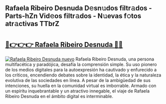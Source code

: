 ## Rafaela Ribeiro Desnuda D𝚎sn𝚞dos filtr𝚊dos - Parts-hZn Vid𝚎os filtr𝚊dos - N𝚞evas f𝚘tos atr𝚊ctivas TTbrZ

# <h2><a href="http://mb8kcz.tromn.icu/?c=Rafaela+Ribeiro+Desnuda">🔗👉👉👉 Rafaela Ribeiro Desnuda 🔗🔗</a></h2>

[![Rafaela Ribeiro Desnuda nuevo](https://i.imgur.com/pEAQMta.gif)](http://mb8kcz.tromn.icu/?c=Rafaela+Ribeiro+Desnuda)
Rafaela Ribeiro Desnuda, una persona multifacética y paradójica, desafía la comprensión simple. Su uso pionero de los medios digitales para la autoexpresión ha cautivado y enfurecido a los críticos, encendiendo debates sobre la identidad, la ética y la naturaleza evolutiva de las sociedades en línea. A pesar de la ambigüedad de sus intenciones, su huella en la comunidad virtual es imborrable. Armado con un espíritu inquebrantable y un atractivo innegable, el viaje de Rafaela Ribeiro Desnuda en el ámbito digital es interminable.
